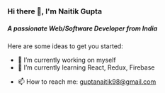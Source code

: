 ### Hi there 👋, I'm Naitik Gupta

##### A passionate Web/Software Developer from India

<!--
**nick2498/nick2498** is a ✨ _special_ ✨ repository because its `README.md` (this file) appears on your GitHub profile.
-->

Here are some ideas to get you started:

- 🔭 I’m currently working on myself
- 🌱 I’m currently learning React, Redux, Firebase
<!-- - 👯 I’m looking to collaborate on ... -->
<!-- - 🤔 I’m looking for help with ... -->
<!-- - 💬 Ask me about ... -->
- 📫 How to reach me: guptanaitik98@gmail.com
<!-- - 😄 Pronouns: ... -->
<!-- - ⚡ Fun fact: ... -->

